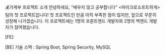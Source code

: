 💰가계부 프로젝트 소개
안녕하세요, "배우지 않고 공부합니다" <마이크로소프트하게> 팀의 첫 프로젝트입니다!
첫 프로젝트인 만큼 아직 부족한 점이 많지만, 앞으로 꾸준히 성장해 나가겠습니다.
이 프로젝트에는 1명의 프론트엔드 개발자와 2명의 백엔드 개발자가 참여했습니다.

[FE]

[BE]
기술 스택 : Spring Boot, Spring Security, MySQL


